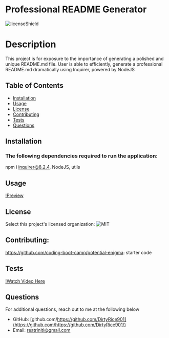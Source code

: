 # Professional README Generator
![licenseShield](https://img.shields.io/badge/license-MIT-yellow)

# Description
This project is for exposure to the importance of generating a polished and unique README.md file. User is able to efficiently, generate a professional README.md dramatically using Inquirer, powered by NodeJS 

## Table of Contents
* [Installation](#installation)
* [Usage](#usage)
* [License](#license)
* [Contributing](#contributing)
* [Tests](#tests)
* [Questions](#questions)

## Installation
### The following dependencies required to run the application:


npm i inquirer@8.2.4, NodeJS, utils
## Usage
[!Preview](Professional-README-Generator/Develop/readmetemp/TempReadme.png)

## License
Select this project's licensed organization: ![MIT](https://img.shields.io/badge/undefined-MIT-yellow)

## Contributing:
https://github.com/coding-boot-camp/potential-enigma: starter code
## Tests
[!Watch Video Here](https://drive.google.com/file/d/1780p8qiSDCBrg9hEsT95wiEmAfbckm6I/view)
## Questions
For additional questions, reach out to me at the following below
* GitHub: [github.com/https://github.com/DirtyRice901](https://github.com/https://github.com/DirtyRice901/)
* Email: reatriniti@gmail.com 
